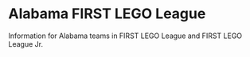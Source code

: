 # Alabama FIRST LEGO League
Information for Alabama teams in FIRST LEGO League and FIRST LEGO League Jr.
